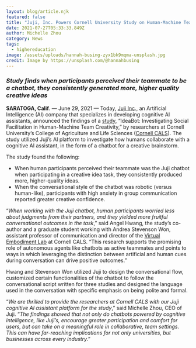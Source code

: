 ```yaml
---
layout: blog/article.njk
featured: false
title: "Juji, Inc. Powers Cornell University Study on Human-Machine Team Creativity "
date: 2021-07-27T05:33:33.849Z
author: Michelle Zhou
category: News
tags:
  - highereducation
image: /assets/uploads/hannah-busing-zyx1bk9mqma-unsplash.jpg
credit: Image by https://unsplash.com/@hannahbusing
---
```

### *Study finds when participants perceived their teammate to be a chatbot, they consistently generated more, higher quality creative ideas*

**SARATOGA, Calif**. — June 29, 2021 — Today, [Juji Inc](https://juji.io/)., an Artificial Intelligence (AI) company that specializes in developing cognitive AI assistants, announced the findings of a [study](https://dl.acm.org/doi/10.1145/3411764.3445270), “IdeaBot: Investigating Social Facilitation in Human-Machine Team Creativity,” by researchers at Cornell University’s College of Agriculture and Life Sciences ([Cornell CALS](https://cals.cornell.edu/)). The study utilized Juji’s AI platform to investigate how humans collaborate with a cognitive AI assistant, in the form of a chatbot for a creative brainstorm.

The study found the following: 

* When human participants perceived their teammate was the Juji chatbot when participating in a creative idea task, they consistently produced more, higher-quality ideas. 
* When the conversational style of the chatbot was robotic (versus human-like), participants with high anxiety in group communication reported greater creative confidence.

“*When working with the Juji chatbot, human participants worried less about judgments from their partners, and they yielded more fruitful conversational outcomes in the task*,” said Angel Hwang, the study’s co-author and a graduate student working with Andrea Stevenson Won, assistant professor of communication and director of the [Virtual Embodiment Lab](https://virtualembodimentlab.com/) at Cornell CALS. “This research supports the promising role of autonomous agents like chatbots as active teammates and points to ways in which leveraging the distinction between artificial and human cues during conversation can drive positive outcomes.”

Hwang and Stevenson Won utilized Juji to design the conversational flow, customized certain functionalities of the chatbot to follow the conversational script written for three studies and designed the language used in the conversation with specific emphasis on being polite and formal. 

“*We are thrilled to provide the researchers at Cornell CALS with our Juji cognitive AI assistant platform for the study*,” said Michelle Zhou, CEO of Juji. “*The findings showed that not only do chatbots powered by cognitive intelligence, like Juji’s, encourage greater participation and comfort for users, but can take on a meaningful role in collaborative, team settings. This can have far-reaching implications for not only universities, but businesses across every industry*.”